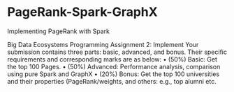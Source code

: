 # PageRank-Spark-GraphX
Implementing PageRank with Spark

Big Data Ecosystems Programming Assignment 2: Implement
Your submission contains three parts: basic, advanced, and bonus. Their specific requirements and corresponding
marks are as below:
• (50%) Basic: Get the top 100 Pages.
• (50%) Advanced: Performance analysis, comparison using pure Spark and GraphX
• (20%) Bonus: Get the top 100 universities and their properties (PageRank/weights, and others: e.g.,
top alumni etc.
